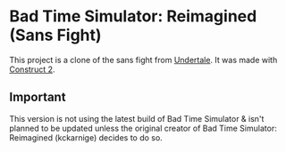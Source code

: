 # Bad Time Simulator: Reimagined (Sans Fight)
This project is a clone of the sans fight from [Undertale](http://undertale.com/).
It was made with [Construct 2](https://www.scirra.com/construct2).

Important
------------
This version is not using the latest build of Bad Time Simulator & isn't planned to be updated unless the original creator of Bad Time Simulator: Reimagined (kckarnige) decides to do so.
